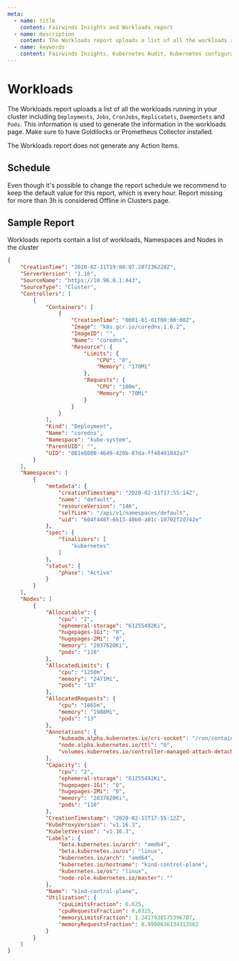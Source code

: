 ```yaml
---
meta:
  - name: title
    content: Fairwinds Insights and Workloads report
  - name: description
    content: The Workloads report uploads a list of all the workloads running in your cluster and is used to generate the Fairwinds Insights workloads page
  - name: keywords
    content: Fairwinds Insights, Kubernetes Audit, Kubernetes configuration validation, Workloads, open source
---
```

# Workloads
The Workloads report uploads a list of all the workloads running in your cluster
including `Deployments`, `Jobs`, `CronJobs`, `ReplicaSets`, `DaemonSets` and `Pods`.
This information is used to generate the information in the workloads page. Make sure to have Goldilocks or Prometheus Collector installed.

The Workloads report does not generate any Action Items.

## Schedule 
Even though it's possible to change the report schedule we recommend to keep the default value for this report, which is every hour.
Report missing for more than 3h is considered Offline in Clusters page.

## Sample Report 
Workloads reports contain a list of workloads, Namespaces and Nodes in the cluster
```json
{
    "CreationTime": "2020-02-11T19:08:07.287236228Z",
    "ServerVersion": "1.16",
    "SourceName": "https://10.96.0.1:443",
    "SourceType": "Cluster",
    "Controllers": [
        {
            "Containers": [
                {
                    "CreationTime": "0001-01-01T00:00:00Z",
                    "Image": "k8s.gcr.io/coredns:1.6.2",
                    "ImageID": "",
                    "Name": "coredns",
                    "Resource": {
                        "Limits": {
                            "CPU": "0",
                            "Memory": "170Mi"
                        },
                        "Requests": {
                            "CPU": "100m",
                            "Memory": "70Mi"
                        }
                    }
                }
            ],
            "Kind": "Deployment",
            "Name": "coredns",
            "Namespace": "kube-system",
            "ParentUID": "",
            "UID": "081e8080-4649-420b-87da-ff48401842a7"
        }
    ],
    "Namespaces": [
        {
            "metadata": {
                "creationTimestamp": "2020-02-11T17:55:14Z",
                "name": "default",
                "resourceVersion": "146",
                "selfLink": "/api/v1/namespaces/default",
                "uid": "604f448f-6613-40b0-a01c-10702f2d742e"
            },
            "spec": {
                "finalizers": [
                    "kubernetes"
                ]
            },
            "status": {
                "phase": "Active"
            }
        }
    ],
    "Nodes": [
        {
            "Allocatable": {
                "cpu": "2",
                "ephemeral-storage": "61255492Ki",
                "hugepages-1Gi": "0",
                "hugepages-2Mi": "0",
                "memory": "2037620Ki",
                "pods": "110"
            },
            "AllocatedLimits": {
                "cpu": "1250m",
                "memory": "2471Mi",
                "pods": "13"
            },
            "AllocatedRequests": {
                "cpu": "1665m",
                "memory": "1988Mi",
                "pods": "13"
            },
            "Annotations": {
                "kubeadm.alpha.kubernetes.io/cri-socket": "/run/containerd/containerd.sock",
                "node.alpha.kubernetes.io/ttl": "0",
                "volumes.kubernetes.io/controller-managed-attach-detach": "true"
            },
            "Capacity": {
                "cpu": "2",
                "ephemeral-storage": "61255492Ki",
                "hugepages-1Gi": "0",
                "hugepages-2Mi": "0",
                "memory": "2037620Ki",
                "pods": "110"
            },
            "CreationTimestamp": "2020-02-11T17:55:12Z",
            "KubeProxyVersion": "v1.16.3",
            "KubeletVersion": "v1.16.3",
            "Labels": {
                "beta.kubernetes.io/arch": "amd64",
                "beta.kubernetes.io/os": "linux",
                "kubernetes.io/arch": "amd64",
                "kubernetes.io/hostname": "kind-control-plane",
                "kubernetes.io/os": "linux",
                "node-role.kubernetes.io/master": ""
            },
            "Name": "kind-control-plane",
            "Utilization": {
                "cpuLimitsFraction": 0.625,
                "cpuRequestsFraction": 0.8325,
                "memoryLimitsFraction": 1.2417938575396787,
                "memoryRequestsFraction": 0.9990636134313562
            }
        }
    ]
}
```